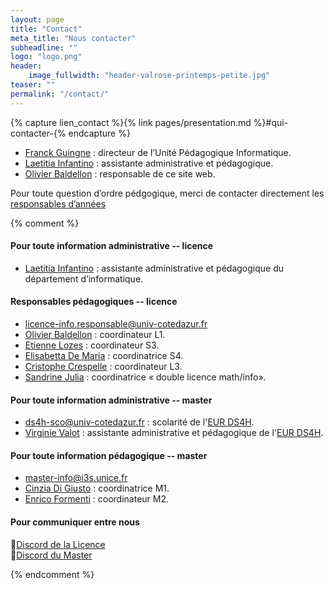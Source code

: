 ```yaml
---
layout: page
title: "Contact"
meta_title: "Nous contacter"
subheadline: ""
logo: "logo.png"
header:
    image_fullwidth: "header-valrose-printemps-petite.jpg"
teaser: ""
permalink: "/contact/"
---
```


{% capture lien_contact %}{% link pages/presentation.md %}#qui-contacter-{% endcapture %}

- [Franck Guingne](mailto:franck.guingne@univ-cotedazur.fr) : directeur de l’Unité Pédagogique Informatique.
- [Laetitia Infantino](mailto:laetitia.infantino@univ-cotedazur.fr) : assistante administrative et pédagogique.
- [Olivier Baldellon](mailto:franck.guingne@univ-cotedazur.fr) : responsable de ce site web.


Pour toute question d’ordre pédgogique, merci de contacter
directement les [responsables d’années]({{lien_contact}})


{% comment %}
#### Pour toute information administrative -- licence ####

- [Laetitia Infantino](mailto:laetitia.infantino@univ-cotedazur.fr) : assistante administrative et pédagogique du département d’informatique.


#### Responsables pédagogiques -- licence ####

- [licence-info.responsable@univ-cotedazur.fr](mailto:licence-info.responsable@univ-cotedazur.fr)
- [Olivier Baldellon](mailto:licence-info.responsable@univ-cotedazur.fr) : coordinateur L1.
- [Etienne Lozes](mailto:licence-info.responsable@univ-cotedazur.fr) : coordinateur S3.
- [Elisabetta De Maria](mailto:licence-info.responsable@univ-cotedazur.fr) : coordinatrice S4.
- [Cristophe Crespelle](mailto:licence-info.responsable@univ-cotedazur.fr) : coordinateur L3.
- [Sandrine Julia](mailto:licence-info.responsable@univ-cotedazur.fr) : coordinatrice « double licence math/info».

#### Pour toute information administrative -- master ####

- [ds4h-sco@univ-cotedazur.fr](mailto:ds4h-sco@univ-cotedazur.fr) : scolarité de l'[EUR DS4H](http://univ-cotedazur.fr/en/eur/ds4h/).
- [Virginie Valot](mailto:virginie.valot@univ-cotedazur.fr) : assistante administrative et pédagogique de l'[EUR DS4H](http://univ-cotedazur.fr/en/eur/ds4h/).


#### Pour toute information pédagogique -- master  ####

- [master-info@i3s.unice.fr](mailto:master-info@i3s.unice.fr)
- [Cinzia Di Giusto](mailto:master-info@i3s.unice.fr) : coordinatrice M1.
- [Enrico Formenti](mailto:master-info@i3s.unice.fr) : coordinateur M2.



#### Pour communiquer entre nous ####

<span class="iconfont pr10">&#xf113;</span>[Discord de la Licence](https://discord.com/invite/mjtRTSb)<br/>
<span class="iconfont pr10">&#xf113;</span>[Discord du Master](https://discord.com/invite/YJAcCW4)

{% endcomment %}
